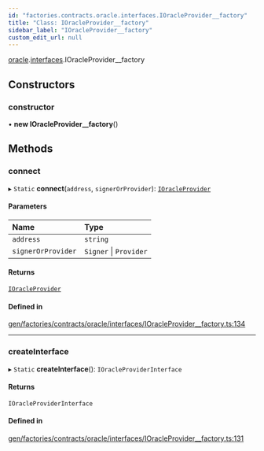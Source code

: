 ```yaml
---
id: "factories.contracts.oracle.interfaces.IOracleProvider__factory"
title: "Class: IOracleProvider__factory"
sidebar_label: "IOracleProvider__factory"
custom_edit_url: null
---
```


[oracle](../namespaces/factories.contracts.oracle.md).[interfaces](../namespaces/factories.contracts.oracle.interfaces.md).IOracleProvider__factory

## Constructors

### constructor

• **new IOracleProvider__factory**()

## Methods

### connect

▸ `Static` **connect**(`address`, `signerOrProvider`): [`IOracleProvider`](../interfaces/contracts.oracle.interfaces.IOracleProvider-1.md)

#### Parameters

| Name | Type |
| :------ | :------ |
| `address` | `string` |
| `signerOrProvider` | `Signer` \| `Provider` |

#### Returns

[`IOracleProvider`](../interfaces/contracts.oracle.interfaces.IOracleProvider-1.md)

#### Defined in

[gen/factories/contracts/oracle/interfaces/IOracleProvider__factory.ts:134](https://github.com/chromatic-protocol/sdk/blob/8dc63ae/src/gen/factories/contracts/oracle/interfaces/IOracleProvider__factory.ts#L134)

___

### createInterface

▸ `Static` **createInterface**(): `IOracleProviderInterface`

#### Returns

`IOracleProviderInterface`

#### Defined in

[gen/factories/contracts/oracle/interfaces/IOracleProvider__factory.ts:131](https://github.com/chromatic-protocol/sdk/blob/8dc63ae/src/gen/factories/contracts/oracle/interfaces/IOracleProvider__factory.ts#L131)
